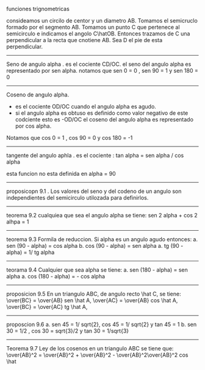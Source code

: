 funciones trignometricas

consideamos un circilo de centor y un diametro AB. Tomamos el semicruclo formado por el segmento AB. Tomamos un punto C que pertenece al semicirculo e indicamos el angolo C\hatOB. Entonces trazamos de C una perpendicular a la recta que cnotiene AB. Sea D el pie de esta perpendicular.

---

Seno de angulo alpha . es el cociente CD/OC. 
el seno del angulo alpha es representado por sen alpha.
notamos que
sen 0 = 0 , sen 90 = 1 y sen 180 = 0

---

Coseno de angulo alpha. 
- es el cociente OD/OC cuando el angulo alpha es agudo.
- si el angulo alpha es obtuso es definido como valor negativo de este codciente esto es -OD/OC
el coseno del angulo alpha es representado por cos alpha.


Notamos que 
cos 0 = 1 , cos 90 = 0 y cos 180 = -1

---

tangente del angulo aphla . es el cociente :
tan alpha = sen alpha / cos alpha

esta funcion no esta definida en alpha = 90

---

proposicopn 9.1 . Los  valores del seno y del codeno de un angulo son independientes del semicirculo utilozada para definirlos.

---

teorema 9.2 cualquiea que sea el angulo alpha se tiene:
sen 2 alpha + cos 2 alhpa = 1

---

teorema 9.3
Formila de reduccion. Si alpha es un angulo agudo entonces:
a. sen (90 - alpha) = cos alpha
b. cos (90 - alpha) = sen alpha
a. tg (90 - alpha) = 1/ tg alpha

---

teorama 9.4 
Cualquier que sea alpha se tiene:
a. sen (180 - alpha) = sen alpha
a. cos (180 - alpha) = - cos alpha


---

proposicion 9.5
En un triangulo ABC, de angulo recto \hat C, se tiene:
\over{BC} = \over{AB} sen \hat A,
\over{AC} = \over{AB} cos \hat A,
\over{BC} = \over{AC} tg \hat A,

---

proposcion 9.6
a. sen 45 = 1/ sqrt{2}, cos 45 = 1/ sqrt{2} y tan 45 = 1
b. sen 30 = 1/2 , cos 30 = sqrt{3}/2 y tan 30 = 1/sqrt{3}

---

Teorema 9.7
Ley de los cosenos 
en un triangulo ABC se tiene que:
\over{AB}^2 = \over{AB}^2 + \over{AB}^2 - \over{AB}^2\over{AB}^2 cos \hat 
